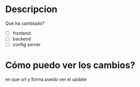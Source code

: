 # Descripcion 
Que ha cambiado?

- [ ] frontend
- [ ] backend
- [ ] config server

# Cómo puedo ver los cambios?
en que url y forma puedo ver el update



